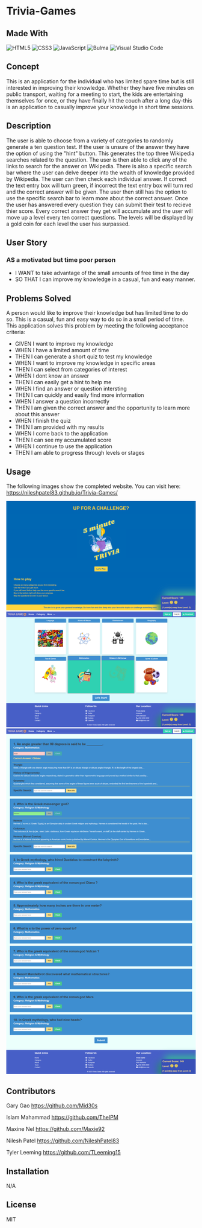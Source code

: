 # Trivia-Games

## Made With
![HTML5](https://img.shields.io/badge/html5-%23E34F26.svg?style=for-the-badge&logo=html5&logoColor=white)
![CSS3](https://img.shields.io/badge/css3-%231572B6.svg?style=for-the-badge&logo=css3&logoColor=white)
![JavaScript](https://img.shields.io/badge/javascript-%23323330.svg?style=for-the-badge&logo=javascript&logoColor=%23F7DF1E)
![Bulma](https://img.shields.io/badge/bulma-00D0B1?style=for-the-badge&logo=bulma&logoColor=white)
![Visual Studio Code](https://img.shields.io/badge/Visual%20Studio%20Code-0078d7.svg?style=for-the-badge&logo=visual-studio-code&logoColor=white)




## Concept

This is an application for the individual who has limited spare time but is still interested in improving their knowledge. Whether they have five minutes on public transport, waiting for a meeting to start, the kids are entertaining themselves for once, or they have finally hit the couch after a long day-this is an application to casually improve your knowledge in short time sessions.

## Description
 The user is able to choose from a variety of categories to randomly generate a ten question test. If the user is unsure of the answer they have the option of using the "hint" button. This generates the top three Wikipedia searches related to the question. The user is then able to click any of the links to search for the answer on Wikipedia. There is also a specific search bar where the user can delve deeper into the wealth of knowledge provided by Wikipedia. The user can then check each individual answer. If correct the text entry box will turn green, if incorrect the text entry box will turn red and the correct answer will be given. The user then still has the option to use the specific search bar to learn more about the correct answer. Once the user has answered every question they can submit their test to recieve thier score. Every correct answer they get will accumulate and the user will move up a level every ten correct questions. The levels will be displayed by a gold coin for each level the user has surpassed.

## User Story

### AS a motivated but time poor person
* I WANT to take advantage of the small amounts of free time in the day
* SO THAT I can improve my knowledge in a casual, fun and easy manner.

## Problems Solved
A person would like to improve their knowledge but has limited time to do so. This is a casual, fun and easy way to do so in a small period of time. This application solves this problem by meeting the following acceptance criteria:

* GIVEN I want to improve my knowledge
* WHEN I have a limited amount of time
* THEN I can generate a short quiz to test my knowledge
* WHEN I want to improve my knowledge in specific areas
* THEN I can select from categories of interest
* WHEN I dont know an answer
* THEN I can easily get a hint to help me
* WHEN I find an answer or question intersting
* THEN I can quickly and easily find more information
* WHEN I answer a question incorrectly
* THEN I am given the correct answer and the opportunity to learn more about this answer
* WHEN I finish the quiz
* THEN I am provided with my results
* WHEN I come back to the application
* THEN I can see my accumulated score 
* WHEN I continue to use the application
* THEN I am able to progress through levels or stages




## Usage

The following images show the completed website. You can visit here: https://nileshpatel83.github.io/Trivia-Games/

<img src="assets/images/LandingPage.png" alt="Photo of logo and begin button and instructions to play"/>

<img src="assets/images/CategoryPage.png" alt="Eight photos unique to eight categories for the user to select"/>

<img src="assets/images/QuestionPage.png" alt="Ten questions with hint button, specific search and submit button"/>



 
## Contributors
Gary Gao https://github.com/Mid30s

Islam Mahammad https://github.com/TheIPM

Maxine Nel https://github.com/Maxie92

Nilesh Patel https://github.com/NileshPatel83

Tyler Leeming https://github.com/TLeeming15
## Installation

N/A

## License

MIT